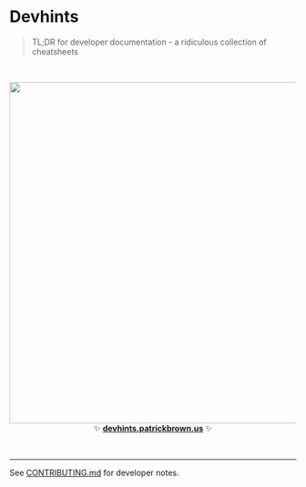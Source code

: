 # Devhints

> TL;DR for developer documentation - a ridiculous collection of cheatsheets

<br>

<p align='center'>
<a href='https://devhints.patrickbrown.us'><img src='_docs/images/screenshot.png' width=600></a>
<br>
✨ <b><a href='https://devhints.patrickbrown.us/'>devhints.patrickbrown.us</a></b> ✨
</p>

<br>

---

See [CONTRIBUTING.md](CONTRIBUTING.md) for developer notes.
